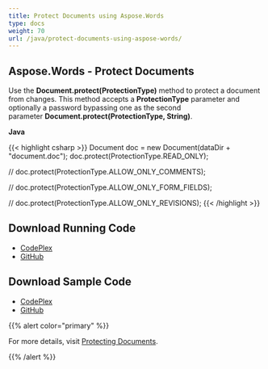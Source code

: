 ```yaml
---
title: Protect Documents using Aspose.Words
type: docs
weight: 70
url: /java/protect-documents-using-aspose-words/
---
```


## **Aspose.Words - Protect Documents**

Use the **Document.protect(ProtectionType)** method to protect a document from changes. This method accepts a **ProtectionType** parameter and optionally a password bypassing one as the second parameter **Document.protect(ProtectionType, String)**.

**Java**

{{< highlight csharp >}}
Document doc = new Document(dataDir + "document.doc");
doc.protect(ProtectionType.READ_ONLY);

// doc.protect(ProtectionType.ALLOW_ONLY_COMMENTS);

// doc.protect(ProtectionType.ALLOW_ONLY_FORM_FIELDS);

// doc.protect(ProtectionType.ALLOW_ONLY_REVISIONS);
{{< /highlight >}}

## **Download Running Code**

- [CodePlex](https://aspose-wordsjavadocx4j.codeplex.com/releases/view/618874)
- [GitHub](https://github.com/aspose-words/Aspose.Words-for-Java/releases/tag/Aspose.Words_Java_for_Docx4j-v1.0.0)

## **Download Sample Code**

- [CodePlex](https://aspose-wordsjavadocx4j.codeplex.com/SourceControl/latest#src/main/java/com/aspose/words/examples/asposefeatures/documents/protectdocuments/AsposeProtectDoc.java)
- [GitHub](https://github.com/aspose-words/Aspose.Words-for-Java/tree/master/Plugins/Aspose.Words-for-Java_for_Docx4j/src/main/java/com/aspose/words/examples/asposefeatures/documents/protectdocuments/AsposeProtectDoc.java)

{{% alert color="primary" %}} 

For more details, visit [Protecting Documents](/words/java/protect-documents/).

{{% /alert %}}
